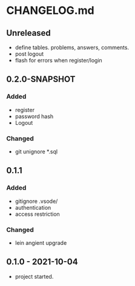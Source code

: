 # CHANGELOG.md

## Unreleased
* define tables. problems, answers, comments.
* post logout
* flash for errors when register/login


## 0.2.0-SNAPSHOT
### Added
* register
* password hash
* Logout
### Changed
* git unignore *.sql


## 0.1.1
### Added
* gitignore .vsode/
* authentication
* access restriction

### Changed
* lein angient upgrade


## 0.1.0 - 2021-10-04
* project started.
